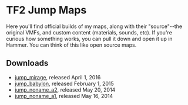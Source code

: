 TF2 Jump Maps
=============

Here you'll find official builds of my maps, along with their "source"--the original VMFs, and
custom content (materials, sounds, etc). If you're curious how something works, you can pull it
down and open it up in Hammer. You can think of this like open source maps.

## Downloads

- [jump_mirage](https://github.com/alexwnovak/TF2Maps/releases/download/jump_mirage/jump_mirage.zip), released April 1, 2016
- [jump_babylon](https://github.com/alexwnovak/TF2Maps/releases/download/jump_babylon/jump_babylon.zip), released February 1, 2015
- [jump_noname_a2](https://github.com/alexwnovak/TF2Maps/releases/download/jump_noname_a2/jump_noname_a2.zip), released May 20, 2014
- [jump_noname_a1](https://github.com/alexwnovak/TF2Maps/releases/download/jump_noname_a1/jump_noname_a1.zip), released May 16, 2014
